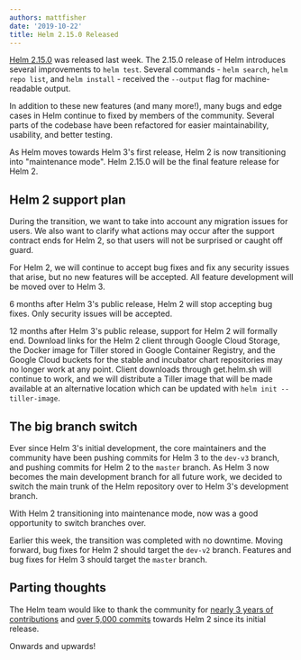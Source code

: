 ```yaml
---
authors: mattfisher
date: '2019-10-22'
title: Helm 2.15.0 Released
---
```



[Helm 2.15.0](https://github.com/helm/helm/releases/tag/v2.15.0) was released last week. The 2.15.0 release of Helm introduces several improvements to `helm test`. Several commands - `helm search`, `helm repo list`, and `helm install` - received the `--output` flag for machine-readable output.

In addition to these new features (and many more!), many bugs and edge cases in Helm continue to fixed by members of the community. Several parts of the codebase have been refactored for easier maintainability, usability, and better testing.

As Helm moves towards Helm 3's first release, Helm 2 is now transitioning into "maintenance mode". Helm 2.15.0 will be the final feature release for Helm 2.
<!-- truncate -->

## Helm 2 support plan

During the transition, we want to take into account any migration issues for users. We also want to clarify what actions may occur after the support contract ends for Helm 2, so that users will not be surprised or caught off guard.

For Helm 2, we will continue to accept bug fixes and fix any security issues that arise, but no new features will be accepted. All feature development will be moved over to Helm 3.

6 months after Helm 3's public release, Helm 2 will stop accepting bug fixes. Only security issues will be accepted.

12 months after Helm 3's public release, support for Helm 2 will formally end. Download links for the Helm 2 client through Google Cloud Storage, the Docker image for Tiller stored in Google Container Registry, and the Google Cloud buckets for the stable and incubator chart repositories may no longer work at any point. Client downloads through get.helm.sh will continue to work, and we will distribute a Tiller image that will be made available at an alternative location which can be updated with `helm init --tiller-image`.

## The big branch switch

Ever since Helm 3's initial development, the core maintainers and the community have been pushing commits for Helm 3 to the `dev-v3` branch, and pushing commits for Helm 2 to the `master` branch. As Helm 3 now becomes the main development branch for all future work, we decided to switch the main trunk of the Helm repository over to Helm 3's development branch.

With Helm 2 transitioning into maintenance mode, now was a good opportunity to switch branches over.

Earlier this week, the transition was completed with no downtime. Moving forward, bug fixes for Helm 2 should target the `dev-v2` branch. Features and bug fixes for Helm 3 should target the `master` branch.

## Parting thoughts

The Helm team would like to thank the community for [nearly 3 years of contributions](https://github.com/helm/helm/releases/tag/v2.0.0) and [over 5,000 commits](https://github.com/helm/helm/tree/dev-v2) towards Helm 2 since its initial release.

Onwards and upwards!
